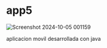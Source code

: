 # app5
![Screenshot 2024-10-05 001159](https://github.com/user-attachments/assets/2ec72b61-2670-46ec-aa6a-24c30f4ef7e3)

aplicacion movil desarrollada con java
